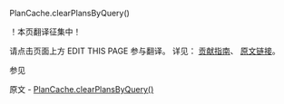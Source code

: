  PlanCache.clearPlansByQuery()

 ！本页翻译征集中！

请点击页面上方 EDIT THIS PAGE 参与翻译。
详见：
[贡献指南]( https://github.com/whaleal/MongoDB-Manual-zh/blob/master/CONTRIBUTING.md )、
[原文链接](  https://docs.mongodb.com/manual/reference/method/PlanCache.clearPlansByQuery/  )。

 参见

原文 - [PlanCache.clearPlansByQuery()]( https://docs.mongodb.com/manual/reference/method/PlanCache.clearPlansByQuery/ )

